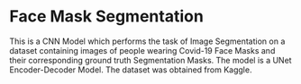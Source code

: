 # Face Mask Segmentation

This is a CNN Model which performs the task of Image Segmentation on a dataset containing images of people wearing Covid-19 Face Masks and their corresponding ground truth Segmentation Masks. The model is a UNet Encoder-Decoder Model. The dataset was obtained from Kaggle.
